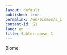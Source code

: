 ```yaml
---
layout: default
published: true
permalink: /en/biomes/s_1
content-id: S1
lang: en
title: Subterranean 1
---
```


Biome
